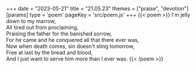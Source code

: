 +++
date = "2023-05-21"
title = "21.05.23"
themes = ["praise", "devotion"]
[params]
  type = 'poem'
  pageKey = 'src/poem.js'
+++
{{< poem >}}
I'm jelly down to my marrow,  
All tired out from proclaiming,  
Praising the father for the banished sorrow,  
For he came and he conquered all that there ever was,  
Now when death comes, sin doesn't sting tomorrow,  
Free at last by the bread and blood,  
And I just want to serve him more than I ever was.
{{< /poem >}}